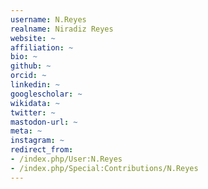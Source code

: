 ```yaml
---
username: N.Reyes
realname: Niradiz Reyes
website: ~
affiliation: ~
bio: ~
github: ~
orcid: ~
linkedin: ~
googlescholar: ~
wikidata: ~
twitter: ~
mastodon-url: ~
meta: ~
instagram: ~
redirect_from:
- /index.php/User:N.Reyes
- /index.php/Special:Contributions/N.Reyes
---
```

